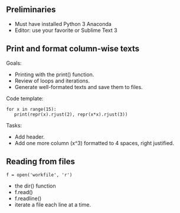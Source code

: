 
## Preliminaries

- Must have installed Python 3 Anaconda
- Editor: use your favorite or Sublime Text 3

## Print and format column-wise texts

Goals:

- Printing with the print() function.
- Review of loops and iterations.
- Generate well-formated texts and save them to files.

Code template:

```
for x in range(15):
   print(repr(x).rjust(2), repr(x*x).rjust(3))
```

Tasks:

- Add header.
- Add one more column (x^3) formatted to 4 spaces, right justified.

## Reading from files

```
f = open('workfile', 'r')
```

- the dir() function
- f.read()
- f.readline()
- iterate a file each line at a time.
